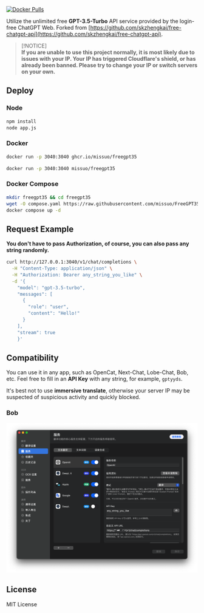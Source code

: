 [![Docker Pulls][1]](https://hub.docker.com/r/missuo/freegpt35)

[1]: https://img.shields.io/docker/pulls/missuo/freegpt35?logo=docker

Utilize the unlimited free **GPT-3.5-Turbo** API service provided by the login-free ChatGPT Web. Forked from [https://github.com/skzhengkai/free-chatgpt-api](https://github.com/skzhengkai/free-chatgpt-api).

> [!NOTICE]  
> **If you are unable to use this project normally, it is most likely due to issues with your IP. Your IP has triggered Cloudflare's shield, or has already been banned. Please try to change your IP or switch servers on your own.**

## Deploy
### Node

```bash
npm install
node app.js
```
### Docker

```bash
docker run -p 3040:3040 ghcr.io/missuo/freegpt35
```

```bash
docker run -p 3040:3040 missuo/freegpt35
```

### Docker Compose

```bash
mkdir freegpt35 && cd freegpt35
wget -O compose.yaml https://raw.githubusercontent.com/missuo/FreeGPT35/main/compose.yaml
docker compose up -d
```

## Request Example

**You don't have to pass Authorization, of course, you can also pass any string randomly.**

```bash
curl http://127.0.0.1:3040/v1/chat/completions \
  -H "Content-Type: application/json" \
  -H "Authorization: Bearer any_string_you_like" \
  -d '{
    "model": "gpt-3.5-turbo",
    "messages": [
      {
        "role": "user",
        "content": "Hello!"
      }
    ],
    "stream": true
    }'
```

## Compatibility

You can use it in any app, such as OpenCat, Next-Chat, Lobe-Chat, Bob, etc. Feel free to fill in an **API Key** with any string, for example, `gptyyds`.

It's best not to use **immersive translate**, otherwise your server IP may be suspected of suspicious activity and quickly blocked.

### Bob
![Bob](./img/bob.png)

## License
MIT License
